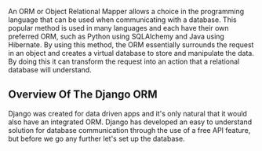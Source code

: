 An ORM or Object Relational Mapper allows a choice in the programming language that can be used when communicating with a database. This popular method is used in many languages and each have their own preferred ORM, such as Python using SQLAlchemy and Java using Hibernate. By using this method, the ORM essentially surrounds the request in an object and creates a virtual database to store and manipulate the data. By doing this it can transform the request into an action that a relational database will understand.

## Overview Of The Django ORM

Django was created for data driven apps and it's only natural that it would also have an integrated ORM. Django has developed an easy to understand solution for database communication through the use of a free API feature, but before we go any further let's set up the database.

